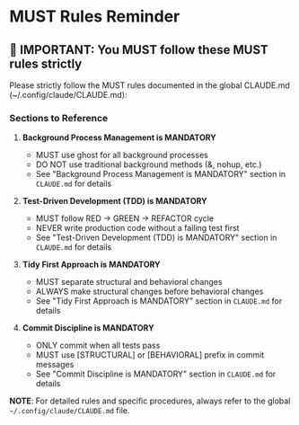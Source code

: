 # MUST Rules Reminder

## 🚨 IMPORTANT: You MUST follow these MUST rules strictly

Please strictly follow the MUST rules documented in the global CLAUDE.md (~/.config/claude/CLAUDE.md):

### Sections to Reference

1. **Background Process Management is MANDATORY**
   - MUST use ghost for all background processes
   - DO NOT use traditional background methods (&, nohup, etc.)
   - See "Background Process Management is MANDATORY" section in `CLAUDE.md` for details

2. **Test-Driven Development (TDD) is MANDATORY**
   - MUST follow RED → GREEN → REFACTOR cycle
   - NEVER write production code without a failing test first
   - See "Test-Driven Development (TDD) is MANDATORY" section in `CLAUDE.md` for details

3. **Tidy First Approach is MANDATORY**
   - MUST separate structural and behavioral changes
   - ALWAYS make structural changes before behavioral changes
   - See "Tidy First Approach is MANDATORY" section in `CLAUDE.md` for details

4. **Commit Discipline is MANDATORY**
   - ONLY commit when all tests pass
   - MUST use [STRUCTURAL] or [BEHAVIORAL] prefix in commit messages
   - See "Commit Discipline is MANDATORY" section in `CLAUDE.md` for details

**NOTE**: For detailed rules and specific procedures, always refer to the global `~/.config/claude/CLAUDE.md` file.